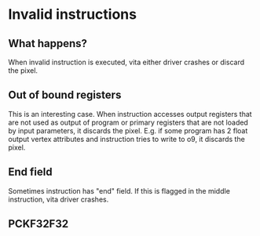 # Invalid instructions

## What happens?

When invalid instruction is executed, vita either driver crashes or discard the pixel.

## Out of bound registers

This is an interesting case. When instruction accesses output registers that are not used as output of program or primary registers that are not loaded by input parameters, it discards the pixel. E.g. if some program has 2 float output vertex attributes and instruction tries to write to o9, it discards the pixel.

## End field

Sometimes instruction has "end" field. If this is flagged in the middle instruction, vita driver crashes.

## PCKF32F32 